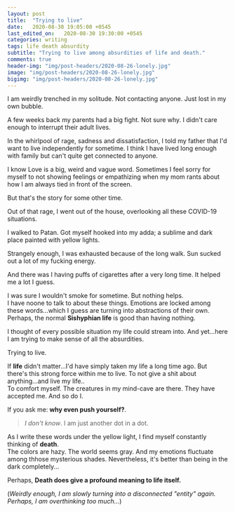 ```yaml
---
layout: post
title:  "Trying to live"
date:   2020-08-30 19:05:00 +0545
last_edited_on:   2020-08-30 19:30:00 +0545
categories: writing
tags: life death absurdity
subtitle: "Trying to live among absurdities of life and death."
comments: true
header-img: "img/post-headers/2020-08-26-lonely.jpg"
image: "img/post-headers/2020-08-26-lonely.jpg"
bigimg: "img/post-headers/2020-08-26-lonely.jpg"
---
```



I am weirdly trenched in my solitude. Not contacting anyone. Just lost in my own bubble.  

A few weeks back my parents had a big fight. Not sure why. I didn't care enough to interrupt their adult lives.  

In the whirlpool of rage, sadness and dissatisfaction, I told my father that I'd want to live independently for sometime. I think I have lived long enough with family but can't quite get connected to anyone.    


I know Love is a big, weird and vague word. Sometimes I feel sorry for myself to not showing feelings or empathizing when my mom rants about how I am always tied in front of the screen.    

But that's the story for some other time.  

Out of that rage, I went out of the house, overlooking all these COVID-19 situations.  

I walked to Patan. Got myself hooked into my adda; a sublime and dark place painted with yellow lights.  

Strangely enough, I was exhausted because of the long walk. Sun sucked out a lot of my fucking energy.  

And there was I having puffs of cigarettes after a very long time. It helped me a lot I guess.  

I was sure I wouldn't smoke for sometime. But nothing helps.  
I have noone to talk to about these things. Emotions are locked among these words...which I guess are turning into abstractions of their own. Perhaps, the normal **Sishyphian life** is good than having nothing.

I thought of every possible situation my life could stream into. And yet...here I am trying to make sense of all the absurdities.  

Trying to live.  

If **life** didn't matter...I'd have simply taken my life a long time ago. But there's this strong force within me to live. To not give a shit about anything...and live my life..  
To comfort myself. The creatures in my mind-cave are there. They have accepted me. And so do I.

If you ask me: **why even push yourself?**.

> *I don't know*. I am just another dot in a dot.

As I write these words under the yellow light, I find myself constantly thinking of **death**.  
The colors are hazy. The world seems gray. And my emotions fluctuate among thhose mysterious shades. Nevertheless, it's better than being in the dark completely...    


Perhaps, **Death does give a profound meaning to life itself.**

(*Weirdly enough, I am slowly turning into a disconnected "entity" again. Perhaps, I am overthinking too much...*)
